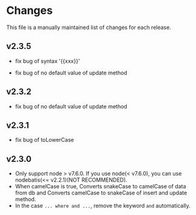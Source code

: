 # Changes

This file is a manually maintained list of changes for each release.

## v2.3.5
* fix bug of syntax '{{xxx}}'

* fix bug of no default value of update method

## v2.3.2

* fix bug of no default value of update method

## v2.3.1

* fix bug of toLowerCase

## v2.3.0

* Only support node > v7.6.0. If you use node(< v7.6.0), you can use nodebatis(<= v2.2.1)(NOT RECOMMENDED).
* When camelCase is true, Converts snakeCase to camelCase of data from db and Converts camelCase to snakeCase of insert and update method.
* In the case `... where and ...`, remove the keyword `and` automatically.

